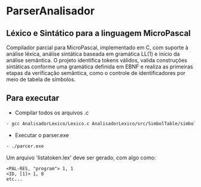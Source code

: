 # ParserAnalisador
## Léxico e Sintático para a linguagem MicroPascal

Compilador parcial para MicroPascal, implementado em C, com suporte à análise léxica, análise sintática baseada em gramática LL(1) e início da análise semântica. O projeto identifica tokens válidos, valida construções sintáticas conforme uma gramática definida em EBNF e realiza as primeiras etapas da verificação semântica, como o controle de identificadores por meio de tabela de símbolos.

## Para executar

- Compilar todos os arquivos .c
```Bash
- gcc AnalisadorLexico/Lexico.c AnalisadorLexico/src/SimbolTable/simboltable.c AnalisadorLexico/src/HashTable/hashtable.c AnalisadorSintatico/Sintatico.c main.c -o parser.exe
```
- Executar o parser.exe
```Bash
- ./parcer.exe
```
Um arquivo 'listatoken.lex' deve ser gerado, com algo como:
```Ttxt
<PAL-RES, "program"> 1, 1
<ID, [1]> 1, 8
etc...
```
